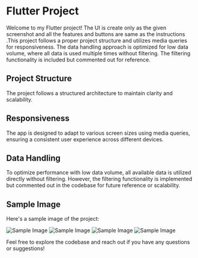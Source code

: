 # Flutter Project

Welcome to my Flutter project! The UI is create only as the given screenshot and all the features and buttons are same as the instructions .This project follows a proper project structure and utilizes media queries for responsiveness. The data handling approach is optimized for low data volume, where all data is used multiple times without filtering. The filtering functionality is included but commented out for reference.

## Project Structure

The project follows a structured architecture to maintain clarity and scalability. 


## Responsiveness

The app is designed to adapt to various screen sizes using media queries, ensuring a consistent user experience across different devices.

## Data Handling

To optimize performance with low data volume, all available data is utilized directly without filtering. However, the filtering functionality is implemented but commented out in the codebase for future reference or scalability.

## Sample Image

Here's a sample image of the project:

![Sample Image](assets/screenshots/shot1.png)
![Sample Image](assets/screenshots/shot2.png)
![Sample Image](assets/screenshots/shot3.png)
![Sample Image](assets/screenshots/shot4.png)

Feel free to explore the codebase and reach out if you have any questions or suggestions!
